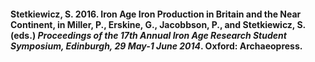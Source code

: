 #### **Stetkiewicz, S.** 2016. Iron Age Iron Production in Britain and the Near Continent, in Miller, P., Erskine, G., Jacobbson, P., and Stetkiewicz, S. (eds.) *Proceedings of the 17th Annual Iron Age Research Student Symposium, Edinburgh, 29 May-1 June 2014*. Oxford: Archaeopress.
